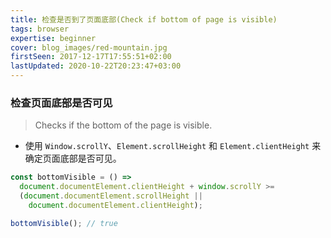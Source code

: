 ```yaml
---
title: 检查是否到了页面底部(Check if bottom of page is visible)
tags: browser
expertise: beginner
cover: blog_images/red-mountain.jpg
firstSeen: 2017-12-17T17:55:51+02:00
lastUpdated: 2020-10-22T20:23:47+03:00
---
```


### 检查页面底部是否可见
> Checks if the bottom of the page is visible.

- 使用 `Window.scrollY`、`Element.scrollHeight` 和 `Element.clientHeight` 来确定页面底部是否可见。

```js
const bottomVisible = () =>
  document.documentElement.clientHeight + window.scrollY >=
  (document.documentElement.scrollHeight ||
    document.documentElement.clientHeight);
```

```js
bottomVisible(); // true
```
